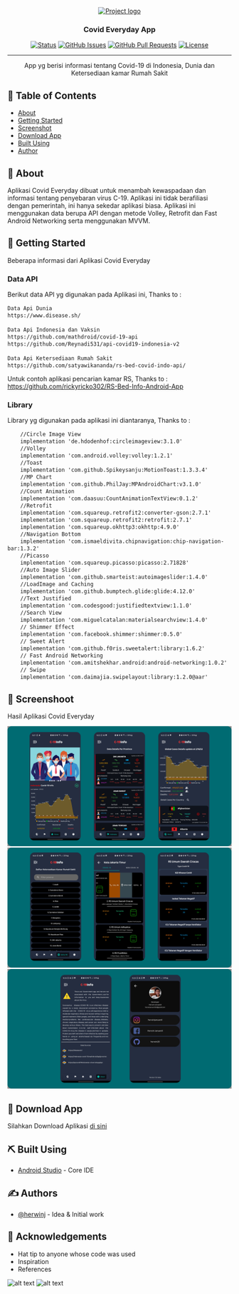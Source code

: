 <p align="center">
  <a href="" rel="noopener">
 <img width=200px height=200px src="https://cdn-icons-png.flaticon.com/512/2785/2785819.png" alt="Project logo"></a>
</p>

<h3 align="center">Covid Everyday App</h3>

<div align="center">

[![Status](https://img.shields.io/badge/status-active-success.svg)]()
[![GitHub Issues](https://img.shields.io/github/issues/kylelobo/The-Documentation-Compendium.svg)](https://github.com/herwin20/CovidEveryday/issues)
[![GitHub Pull Requests](https://img.shields.io/github/issues-pr/kylelobo/The-Documentation-Compendium.svg)](https://github.com/herwin20/CovidEveryday/pulls)
[![License](https://img.shields.io/badge/license-MIT-blue.svg)](/LICENSE)

</div>

---

<p align="center"> App yg berisi informasi tentang Covid-19 di Indonesia, Dunia dan Ketersediaan kamar Rumah Sakit
    <br> 
</p>

## 📝 Table of Contents

- [About](#about)
- [Getting Started](#getting_started)
- [Screenshot](#sc)
- [Download App](#download)
- [Built Using](#built)
- [Author](#authors)

## 🧐 About <a name = "about"></a>

Aplikasi Covid Everyday dibuat untuk menambah kewaspadaan dan informasi tentang penyebaran virus C-19. Aplikasi ini tidak berafiliasi dengan pemerintah, ini hanya sekedar aplikasi biasa.
Aplikasi ini menggunakan data berupa API dengan metode Volley, Retrofit dan Fast Android Networking serta menggunakan MVVM.

## 🏁 Getting Started <a name = "getting_started"></a>

Beberapa informasi dari Aplikasi Covid Everyday

### Data API

Berikut data API yg digunakan pada Aplikasi ini, Thanks to :

```
Data Api Dunia
https://www.disease.sh/

Data Api Indonesia dan Vaksin
https://github.com/mathdroid/covid-19-api
https://github.com/Reynadi531/api-covid19-indonesia-v2

Data Api Ketersediaan Rumah Sakit
https://github.com/satyawikananda/rs-bed-covid-indo-api/
```

Untuk contoh aplikasi pencarian kamar RS, Thanks to : https://github.com/rickyricko302/RS-Bed-Info-Android-App

### Library

Library yg digunakan pada aplikasi ini diantaranya, Thanks to :


```
    //Circle Image View
    implementation 'de.hdodenhof:circleimageview:3.1.0'
    //Volley
    implementation 'com.android.volley:volley:1.2.1'
    //Toast
    implementation 'com.github.Spikeysanju:MotionToast:1.3.3.4'
    //MP Chart
    implementation 'com.github.PhilJay:MPAndroidChart:v3.1.0'
    //Count Animation
    implementation 'com.daasuu:CountAnimationTextView:0.1.2'
    //Retrofit
    implementation 'com.squareup.retrofit2:converter-gson:2.7.1'
    implementation 'com.squareup.retrofit2:retrofit:2.7.1'
    implementation 'com.squareup.okhttp3:okhttp:4.9.0'
    //Navigation Bottom
    implementation 'com.ismaeldivita.chipnavigation:chip-navigation-bar:1.3.2'
    //Picasso
    implementation 'com.squareup.picasso:picasso:2.71828'
    //Auto Image Slider
    implementation 'com.github.smarteist:autoimageslider:1.4.0'
    //LoadImage and Caching
    implementation 'com.github.bumptech.glide:glide:4.12.0'
    //Text Justified
    implementation 'com.codesgood:justifiedtextview:1.1.0'
    //Search View
    implementation 'com.miguelcatalan:materialsearchview:1.4.0'
    // Shimmer Effect
    implementation 'com.facebook.shimmer:shimmer:0.5.0'
    // Sweet Alert
    implementation 'com.github.f0ris.sweetalert:library:1.6.2'
    // Fast Android Networking
    implementation 'com.amitshekhar.android:android-networking:1.0.2'
    // Swipe
    implementation 'com.daimajia.swipelayout:library:1.2.0@aar'
```

## 🔧 Screenshoot <a name = "sc"></a>

Hasil Aplikasi Covid Everyday

<img src="https://github.com/herwin20/CovidEveryday/blob/master/Screenshot/Screenshot1.png"/>
<img src="https://github.com/herwin20/CovidEveryday/blob/master/Screenshot/Screenshot2.png"/>
<img src="https://github.com/herwin20/CovidEveryday/blob/master/Screenshot/Screenshot3.png"/>

## 🚀 Download App <a name = "download"></a>

Silahkan Download Aplikasi <a href="https://github.com/herwin20/CovidEveryday/releases/download/1.01/covid_everyday101.apk">di sini</a>

## ⛏️ Built Using <a name = "built"></a>

- [Android Studio](https://developer.android.com/studio) - Core IDE

## ✍️ Authors <a name = "authors"></a>

- [@herwinj](https://github.com/herwin20) - Idea & Initial work

## 🎉 Acknowledgements <a name = "acknowledgement"></a>

- Hat tip to anyone whose code was used
- Inspiration
- References

![alt text](https://forthebadge.com/images/badges/built-for-android.svg) ![alt text](https://forthebadge.com/images/badges/built-with-love.svg)

